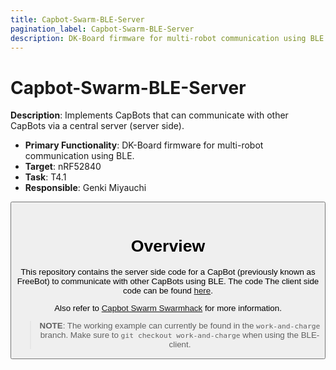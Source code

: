 ```yaml
---
title: Capbot-Swarm-BLE-Server
pagination_label: Capbot-Swarm-BLE-Server
description: DK-Board firmware for multi-robot communication using BLE.
---
```


# Capbot-Swarm-BLE-Server

**Description**: Implements CapBots that can communicate with other CapBots via a central server (server side).

* **Primary Functionality**: DK-Board firmware for multi-robot communication using BLE.
* **Target**: nRF52840
* **Task**: T4.1
* **Responsible**: Genki Miyauchi

<Button label="🔗 jessicajayakumar/DK-Board-Central repository" link="https://github.com/jessicajayakumar/DK-Board-Central" block /><br />

# Overview

This repository contains the server side code for a CapBot (previously known as FreeBot) to communicate with other CapBots using BLE. The code The client side code can be found [here](../90-capbot-swarm-ble-client/index.md).

Also refer to [Capbot Swarm Swarmhack](../../../../20-noncodebase/10-enablers/20-non_ros/70-capbot-swarm-swarmhack/index.md) for more information.

>**NOTE**: The working example can currently be found in the ```work-and-charge``` branch. Make sure to ```git checkout work-and-charge``` when using the BLE-client.